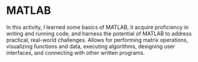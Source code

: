 # MATLAB
In this activity, I learned some basics of MATLAB, it acquire proficiency in writing and running code, and harness the potential of MATLAB to address practical, real-world challenges.
Allows for performing matrix operations, visualizing functions and data, executing algorithms, designing user interfaces, and connecting with other written programs.
